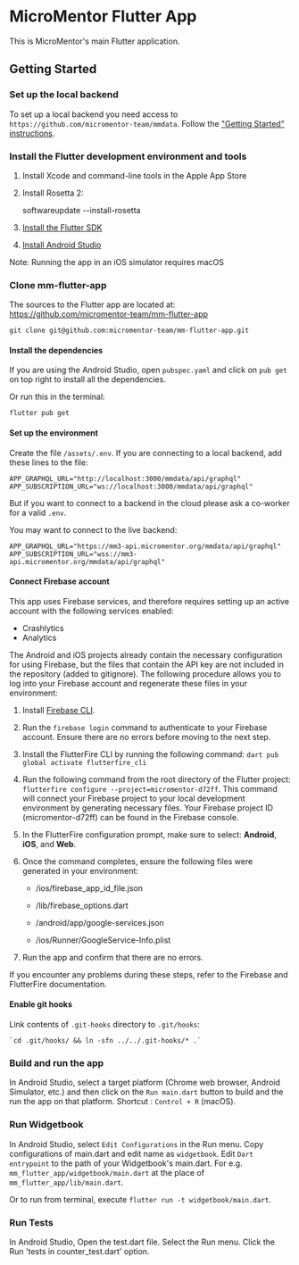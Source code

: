 # MicroMentor Flutter App

This is MicroMentor's main Flutter application.

## Getting Started

### Set up the local backend

To set up a local backend you need access to
`https://github.com/micromentor-team/mmdata`. Follow the ["Getting Started"
instructions](https://github.com/micromentor-team/mmdata/blob/main/docs/getting-started.md).

### Install the Flutter development environment and tools

1. Install Xcode and command-line tools in the Apple App Store

2. Install Rosetta 2:

   softwareupdate --install-rosetta

3. [Install the Flutter SDK](https://docs.flutter.dev/get-started/install)

4. [Install Android
   Studio](https://developer.android.com/studio?gclid=EAIaIQobChMImt-so7DX_gIVYotoCR3K4wxfEAAYASAAEgJTUvD_BwE&gclsrc=aw.ds)

Note: Running the app in an iOS simulator requires macOS

### Clone mm-flutter-app

The sources to the Flutter app are located at:
<https://github.com/micromentor-team/mm-flutter-app>

    git clone git@github.com:micromentor-team/mm-flutter-app.git

#### Install the dependencies

If you are using the Android Studio, open `pubspec.yaml` and click on `pub get`
on top right to install all the dependencies.

Or run this in the terminal:

`flutter pub get`

#### Set up the environment

Create the file `/assets/.env`. If you are connecting to a local backend, add
these lines to the file:

    APP_GRAPHQL_URL="http://localhost:3000/mmdata/api/graphql"
    APP_SUBSCRIPTION_URL="ws://localhost:3000/mmdata/api/graphql"

But if you want to connect to a backend in the cloud please ask a co-worker for
a valid `.env`.

You may want to connect to the live backend:

    APP_GRAPHQL_URL="https://mm3-api.micromentor.org/mmdata/api/graphql"
    APP_SUBSCRIPTION_URL="wss://mm3-api.micromentor.org/mmdata/api/graphql"

#### Connect Firebase account

This app uses Firebase services, and therefore requires setting up an active
account with the following services enabled:

- Crashlytics
- Analytics

The Android and iOS projects already contain the necessary configuration for
using Firebase, but the files that contain the API key are not included in the
repository (added to gitignore). The following procedure allows you to log into
your Firebase account and regenerate these files in your environment:

1. Install [Firebase
    CLI](https://firebase.google.com/docs/cli?authuser=0#install_the_firebase_cli).

2. Run the `firebase login` command to authenticate to your Firebase account.
    Ensure there are no errors before moving to the next step.

3. Install the FlutterFire CLI by running the following command:
    `dart pub global activate flutterfire_cli`

4. Run the following command from the root directory of the Flutter project:
   `flutterfire configure --project=micromentor-d72ff`. This command will
   connect your Firebase project to your local development environment by
   generating necessary files. Your Firebase project ID (micromentor-d72ff) can
   be found in the Firebase console.

5. In the FlutterFire configuration prompt, make sure to select: **Android**,
   **iOS**, and **Web**.

6. Once the command completes, ensure the following files were generated in
   your environment:

   - /ios/firebase_app_id_file.json

   - /lib/firebase_options.dart

   - /android/app/google-services.json

   - /ios/Runner/GoogleService-Info.plist

7. Run the app and confirm that there are no errors.

If you encounter any problems during these steps, refer to the Firebase and
FlutterFire documentation.

#### Enable git hooks

Link contents of `.git-hooks` directory to `.git/hooks`:

    `cd .git/hooks/ && ln -sfn ../../.git-hooks/* .`

### Build and run the app

In Android Studio, select a target platform (Chrome web browser, Android
Simulator, etc.) and then click on the `Run main.dart` button to build and the
run the app on that platform. Shortcut : `Control + R` (macOS).

### Run Widgetbook

In Android Studio, select `Edit Configurations` in the Run menu. Copy
configurations of main.dart and edit name as `widgetbook`. Edit
`Dart entrypoint` to the path of your Widgetbook's main.dart. For e.g.
`mm_flutter_app/widgetbook/main.dart` at the place of
`mm_flutter_app/lib/main.dart`.

Or to run from terminal, execute `flutter run -t widgetbook/main.dart`.

### Run Tests

In Android Studio, Open the test.dart file. Select the Run menu. Click the Run
'tests in counter_test.dart' option.
